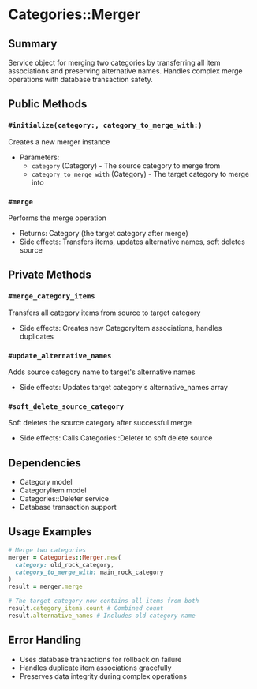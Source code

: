# Categories::Merger

## Summary
Service object for merging two categories by transferring all item associations and preserving alternative names. Handles complex merge operations with database transaction safety.

## Public Methods

### `#initialize(category:, category_to_merge_with:)`
Creates a new merger instance
- Parameters:
  - `category` (Category) - The source category to merge from
  - `category_to_merge_with` (Category) - The target category to merge into

### `#merge`
Performs the merge operation
- Returns: Category (the target category after merge)
- Side effects: Transfers items, updates alternative names, soft deletes source

## Private Methods

### `#merge_category_items`
Transfers all category items from source to target category
- Side effects: Creates new CategoryItem associations, handles duplicates

### `#update_alternative_names`
Adds source category name to target's alternative names
- Side effects: Updates target category's alternative_names array

### `#soft_delete_source_category`
Soft deletes the source category after successful merge
- Side effects: Calls Categories::Deleter to soft delete source

## Dependencies
- Category model
- CategoryItem model
- Categories::Deleter service
- Database transaction support

## Usage Examples
```ruby
# Merge two categories
merger = Categories::Merger.new(
  category: old_rock_category,
  category_to_merge_with: main_rock_category
)
result = merger.merge

# The target category now contains all items from both
result.category_items.count # Combined count
result.alternative_names # Includes old category name
```

## Error Handling
- Uses database transactions for rollback on failure
- Handles duplicate item associations gracefully
- Preserves data integrity during complex operations
